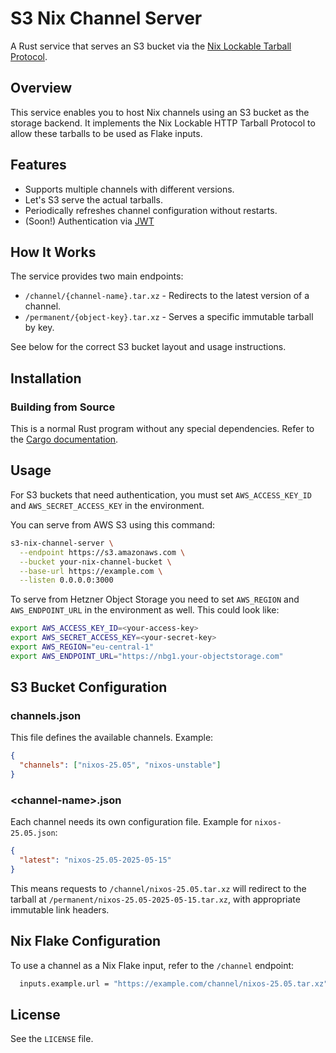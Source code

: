 # S3 Nix Channel Server

A Rust service that serves an S3 bucket via the [Nix Lockable Tarball
Protocol](https://nix.dev/manual/nix/2.25/protocols/tarball-fetcher).

## Overview

This service enables you to host Nix channels using an S3 bucket as
the storage backend. It implements the Nix Lockable HTTP Tarball
Protocol to allow these tarballs to be used as Flake inputs.

## Features

- Supports multiple channels with different versions.
- Let's S3 serve the actual tarballs.
- Periodically refreshes channel configuration without restarts.
- (Soon!) Authentication via [JWT](https://en.wikipedia.org/wiki/JSON_Web_Token)

## How It Works

The service provides two main endpoints:

- `/channel/{channel-name}.tar.xz` - Redirects to the latest version of a channel.
- `/permanent/{object-key}.tar.xz` - Serves a specific immutable tarball by key.

See below for the correct S3 bucket layout and usage instructions.

## Installation

### Building from Source

This is a normal Rust program without any special dependencies. Refer
to the [Cargo documentation](https://doc.rust-lang.org/cargo/).

## Usage

For S3 buckets that need authentication, you must set
`AWS_ACCESS_KEY_ID` and `AWS_SECRET_ACCESS_KEY` in the environment.

You can serve from AWS S3 using this command:

```bash
s3-nix-channel-server \
  --endpoint https://s3.amazonaws.com \
  --bucket your-nix-channel-bucket \
  --base-url https://example.com \
  --listen 0.0.0.0:3000
```

To serve from Hetzner Object Storage you need to set `AWS_REGION` and `AWS_ENDPOINT_URL` in the environment as well. This could look like:

```bash
export AWS_ACCESS_KEY_ID=<your-access-key>
export AWS_SECRET_ACCESS_KEY=<your-secret-key>
export AWS_REGION="eu-central-1"
export AWS_ENDPOINT_URL="https://nbg1.your-objectstorage.com"
```

## S3 Bucket Configuration

### channels.json

This file defines the available channels. Example:

```json
{
  "channels": ["nixos-25.05", "nixos-unstable"]
}
```

### \<channel-name\>.json

Each channel needs its own configuration file. Example for `nixos-25.05.json`:

```json
{
  "latest": "nixos-25.05-2025-05-15"
}
```

This means requests to `/channel/nixos-25.05.tar.xz` will redirect to
the tarball at `/permanent/nixos-25.05-2025-05-15.tar.xz`, with
appropriate immutable link headers.

## Nix Flake Configuration

To use a channel as a Nix Flake input, refer to the `/channel` endpoint:

```nix
  inputs.example.url = "https://example.com/channel/nixos-25.05.tar.xz";
```

## License

See the `LICENSE` file.
